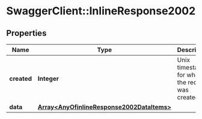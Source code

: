 # SwaggerClient::InlineResponse2002

## Properties
Name | Type | Description | Notes
------------ | ------------- | ------------- | -------------
**created** | **Integer** | Unix timestamp for when the request was created | 
**data** | [**Array&lt;AnyOfinlineResponse2002DataItems&gt;**](.md) |  | 

